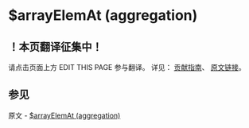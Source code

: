 # $arrayElemAt (aggregation)

## ！本页翻译征集中！

请点击页面上方 EDIT THIS PAGE 参与翻译。
详见：
[贡献指南]( https://github.com/JinMuInfo/MongoDB-Manual-zh/blob/master/CONTRIBUTING.md )、
[原文链接](  https://docs.mongodb.com/manual/reference/operator/aggregation/arrayElemAt/  )。

## 参见

原文 - [$arrayElemAt (aggregation)]( https://docs.mongodb.com/manual/reference/operator/aggregation/arrayElemAt/ )

